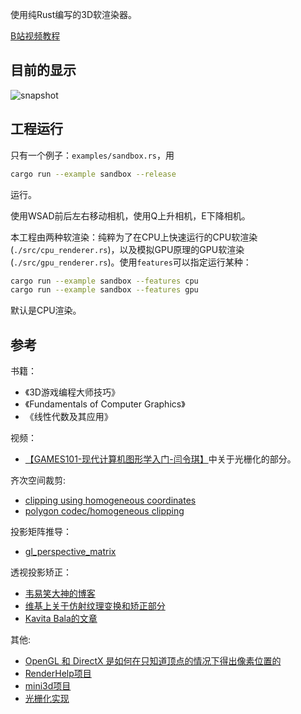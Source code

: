 使用纯Rust编写的3D软渲染器。

[B站视频教程](https://www.bilibili.com/video/BV1Nv4y1p79o/?spm_id_from=333.999.0.0&vd_source=cb60c670b9b482f512a7f10d235b9b30)

## 目前的显示

![snapshot](./snapshot/snapshot.gif)

## 工程运行

只有一个例子：`examples/sandbox.rs`，用

```bash
cargo run --example sandbox --release
```

运行。

使用WSAD前后左右移动相机，使用Q上升相机，E下降相机。

本工程由两种软渲染：纯粹为了在CPU上快速运行的CPU软渲染(`./src/cpu_renderer.rs`)，以及模拟GPU原理的GPU软渲染(`./src/gpu_renderer.rs`)。使用`features`可以指定运行某种：

```bash
cargo run --example sandbox --features cpu
cargo run --example sandbox --features gpu
```

默认是CPU渲染。

## 参考

书籍：
* 《3D游戏编程大师技巧》
* 《Fundamentals of Computer Graphics》
* 《线性代数及其应用》

视频：
* [【GAMES101-现代计算机图形学入门-闫令琪】](https://www.bilibili.com/video/BV1X7411F744/?share_source=copy_web&vd_source=e1b8baee842192a0e6b2b7d9ef8e10ef)中关于光栅化的部分。

齐次空间裁剪:
* [clipping using homogeneous coordinates](https://citeseerx.ist.psu.edu/document?repid=rep1&type=pdf&doi=497a973878c87e357ff4741b394eb106eb510177)
* [polygon codec/homogeneous clipping](https://fabiensanglard.net/polygon_codec/)

投影矩阵推导：
* [gl_perspective_matrix](http://www.songho.ca/opengl/gl_projectionmatrix.html)

透视投影矫正：
* [韦易笑大神的博客](https://www.skywind.me/blog/archives/1363)
* [维基上关于仿射纹理变换和矫正部分](https://en.wikipedia.org/wiki/Texture_mapping#Affine_texture_mapping)
* [Kavita Bala的文章](https://www.cs.cornell.edu/courses/cs4620/2015fa/lectures/PerspectiveCorrectZU.pdf)

其他:
* [OpenGL 和 DirectX 是如何在只知道顶点的情况下得出像素位置的](https://www.zhihu.com/question/48299522/answer/799333394)
* [RenderHelp项目](https://github.com/skywind3000/RenderHelp)
* [mini3d项目](https://github.com/skywind3000/mini3d)
* [光栅化实现](https://www.scratchapixel.com/lessons/3d-basic-rendering/rasterization-practical-implementation/overview-rasterization-algorithm.html)
